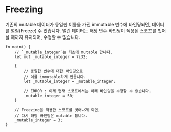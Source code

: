 # Freezing

기존의 mutable 데이터가 동일한 이름을 가진 immutable 변수에 바인딩되면, 데이터를 얼릴(Freeze) 수 있습니다. 얼린 데이터는 해당 변수 바인딩이 적용된 스코프를 벗어날 때까지 유지되어, 수정할 수 없습니다.

```rust,editable
fn main() {
    // `_mutable_integer`는 최초에 mutable 합니다.
    let mut _mutable_integer = 7i32;

    {
        // 동일한 변수에 대한 바인딩으로 
        // 이를 immutable하게 만듭니다.
        let _mutable_integer = _mutable_integer;

        // ERROR : 이제 현재 스코프에서는 아래 바인딩을 수정할 수 없습니다.
        _mutable_integer = 50;
    }

    // Freezing을 적용한 스코프를 벗어나게 되면,
    // 다시 해당 바인딩은 mutable 합니다.
    _mutable_integer = 3;
}
```